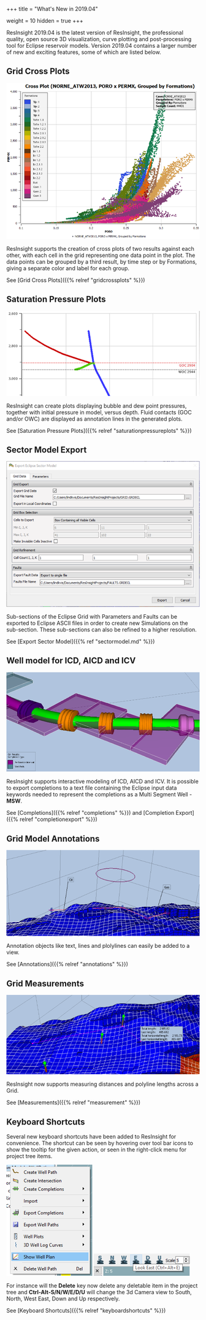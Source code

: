 +++
title = "What's New in 2019.04"

weight = 10
hidden = true
+++

ResInsight 2019.04 is the latest version of ResInsight, the professional quality, open source 3D visualization, curve plotting and post-processing tool for Eclipse reservoir models. Version 2019.04 contains a larger number of new and exciting features, some of which are listed below.

## Grid Cross Plots
![](/images/introduction/GridCrossPlot.png)

ResInsight supports the creation of cross plots of two results against each other, with each cell in the grid representing one data point in the plot. The data points can be grouped by a third result, by time step or by Formations, giving a separate color and label for each group.

See [Grid Cross Plots]({{% relref "gridcrossplots" %}})

## Saturation Pressure Plots
![](/images/introduction/SaturationPressurePlot.png)

ResInsight can create plots displaying bubble and dew point pressures, together with initial pressure in model, versus depth. Fluid contacts (GOC and/or OWC) are displayed as annotation lines in the generated plots.

See [Saturation Pressure Plots]({{% relref "saturationpressureplots" %}})

## Sector Model Export
![](/images/introduction/ExportSectorModel_Grid.png)

Sub-sections of the Eclipse Grid with Parameters and Faults can be exported to Eclipse ASCII files in order to create new Simulations on the sub-section. These sub-sections can also be refined to a higher resolution.

See [Export Sector Model]({{% ref "sectormodel.md" %}})

## Well model for ICD, AICD and ICV
![](/images/introduction/ValveVisualisation.png)

ResInsight supports interactive modeling of ICD, AICD and ICV. It is possible to export completions to a text file containing the Eclipse input data keywords needed to represent the completions as a Multi Segment Well - **MSW**. 

See [Completions]({{% relref "completions" %}}) and  [Completion Export]({{% relref "completionexport" %}})

## Grid Model Annotations
![](/images/introduction/Annotations.png)

Annotation objects like text, lines and plolylines can easily be added to a view.

See [Annotations]({{% relref "annotations" %}})

## Grid Measurements
![](/images/introduction/Measurement.png)

ResInsight now supports measuring distances and polyline lengths across a Grid.

See [Measurements]({{% relref "measurement" %}})

## Keyboard Shortcuts
Several new keyboard shortcuts have been added to ResInsight for convenience. The shortcut can be seen by hovering over tool bar icons to show the tooltip for the given action, or seen in the right-click menu for project tree items.

![](/images/introduction/KeyboardDel.png)
![](/images/introduction/KeyboardEast.png)

For instance will the **Delete** key now delete any deletable item in the project tree and **Ctrl-Alt-S/N/W/E/D/U** will change the 3d Camera view to South, North, West East, Down and Up respectively.

See [Keyboard Shortcuts]({{% relref "keyboardshortcuts" %}})
